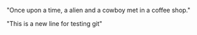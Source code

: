 "Once upon a time, a alien and a cowboy met in a coffee shop."

"This is a new line for testing git"